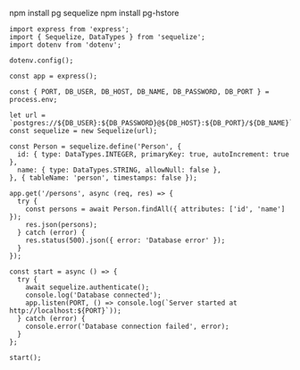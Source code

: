 
  npm install pg sequelize
  npm install pg-hstore


    import express from 'express';
    import { Sequelize, DataTypes } from 'sequelize';
    import dotenv from 'dotenv';

    dotenv.config();

    const app = express();

    const { PORT, DB_USER, DB_HOST, DB_NAME, DB_PASSWORD, DB_PORT } = process.env;

    let url = `postgres://${DB_USER}:${DB_PASSWORD}@${DB_HOST}:${DB_PORT}/${DB_NAME}`;
    const sequelize = new Sequelize(url);

    const Person = sequelize.define('Person', {
      id: { type: DataTypes.INTEGER, primaryKey: true, autoIncrement: true },
      name: { type: DataTypes.STRING, allowNull: false },
    }, { tableName: 'person', timestamps: false });

    app.get('/persons', async (req, res) => {
      try {
        const persons = await Person.findAll({ attributes: ['id', 'name'] });
        res.json(persons);
      } catch (error) {
        res.status(500).json({ error: 'Database error' });
      }
    });

    const start = async () => {
      try {
        await sequelize.authenticate();
        console.log('Database connected');
        app.listen(PORT, () => console.log(`Server started at http://localhost:${PORT}`));
      } catch (error) {
        console.error('Database connection failed', error);
      }
    };

    start();

